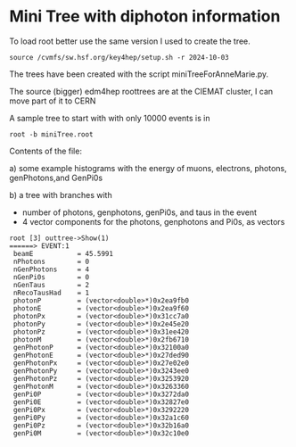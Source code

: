 # Mini Tree with diphoton information

To load root better use the same version I used to create the tree.

```source /cvmfs/sw.hsf.org/key4hep/setup.sh -r 2024-10-03```

The trees have been created with the script miniTreeForAnneMarie.py. 

The source (bigger) edm4hep roottrees are at the CIEMAT cluster, I can move part of it to CERN

A sample tree to start with with only 10000 events is in 

```root -b miniTree.root```

Contents of the file:

a) some example histograms with the energy of muons, electrons, photons, genPhotons,and GenPi0s 

b) a tree with branches with 
- number of photons, genphotons, genPi0s, and taus in the event
- 4 vector components for the photons, genphotons and Pi0s, as vectors
  
```
root [3] outtree->Show(1)
======> EVENT:1
 beamE           = 45.5991
 nPhotons        = 0
 nGenPhotons     = 4
 nGenPi0s        = 0
 nGenTaus        = 2
 nRecoTausHad    = 1
 photonP         = (vector<double>*)0x2ea9fb0
 photonE         = (vector<double>*)0x2ea9f60
 photonPx        = (vector<double>*)0x31cc7a0
 photonPy        = (vector<double>*)0x2e45e20
 photonPz        = (vector<double>*)0x31ee420
 photonM         = (vector<double>*)0x2fb6710
 genPhotonP      = (vector<double>*)0x32100a0
 genPhotonE      = (vector<double>*)0x27ded90
 genPhotonPx     = (vector<double>*)0x27e02e0
 genPhotonPy     = (vector<double>*)0x3243ee0
 genPhotonPz     = (vector<double>*)0x3253920
 genPhotonM      = (vector<double>*)0x3263360
 genPi0P         = (vector<double>*)0x3272da0
 genPi0E         = (vector<double>*)0x32827e0
 genPi0Px        = (vector<double>*)0x3292220
 genPi0Py        = (vector<double>*)0x32a1c60
 genPi0Pz        = (vector<double>*)0x32b16a0
 genPi0M         = (vector<double>*)0x32c10e0
```

